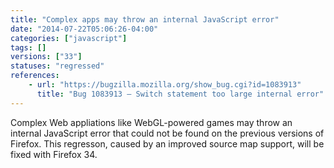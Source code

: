 ```yaml
---
title: "Complex apps may throw an internal JavaScript error"
date: "2014-07-22T05:06:26-04:00"
categories: ["javascript"]
tags: []
versions: ["33"]
statuses: "regressed"
references:
    - url: "https://bugzilla.mozilla.org/show_bug.cgi?id=1083913"
      title: "Bug 1083913 – Switch statement too large internal error"
---
```

Complex Web appliations like WebGL-powered games may throw an internal JavaScript error that could not be found on the previous versions of Firefox. This regresson, caused by an improved source map support, will be fixed with Firefox 34.
